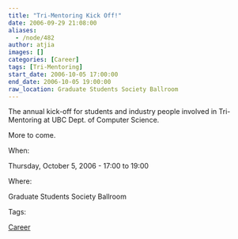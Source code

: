 ```yaml
---
title: "Tri-Mentoring Kick Off!"
date: 2006-09-29 21:08:00
aliases:
  - /node/482
author: atjia
images: []
categories: [Career]
tags: [Tri-Mentoring]
start_date: 2006-10-05 17:00:00
end_date: 2006-10-05 19:00:00
raw_location: Graduate Students Society Ballroom
---
```


The annual kick-off for students and industry people involved in Tri-Mentoring at UBC Dept. of Computer Science.

More to come.

When:

Thursday, October 5, 2006 - 17:00 to 19:00

Where:

Graduate Students Society Ballroom

Tags:

[Career](/career)
